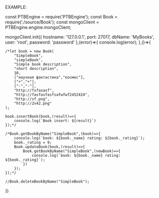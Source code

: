 EXAMPLE:

const PTBEngine = require('PTBEngine');
const Book = require('./source/Book');
const mongoClient = PTBEngine.engine.mongoClient;

mongoClient.init({
    hostname: '127.0.0.1',
    port: 27017,
    dbName: 'MyBooks',
    user: 'root',
    password: 'password'
},(error)=>{
    console.log(error);
},()=>{

    /*let book = new Book(
        "SimpleBook",
        "simpleBook",
        "Simple book description",
        "short description",
        10,
        ["научная фантастика","космос"],
        ["+","+"],
        ["-","-"],
        "http://fsfasasf",
        "http://fasfasfasfsafwfwf2452424",
        "http://sf.png",
        "http://2v42.png"
    );
    
    book.insertBook(book,(result)=>{
        console.log(`Book insert: ${result}`)
    });*/

    /*Book.getBookByName("SimpleBook",(book)=>{
        console.log(`book: ${book._name} rating: ${book._rating}`);
        book._rating = 9;
        Book.updateBook(book,(result)=>{
            Book.getBookByName("SimpleBook",(newBook)=>{
                console.log(`book: ${book._name} rating: ${book._rating}`);
            })
        });
    });*/

    //Book.deleteBookByName("SimpleBook");

})
